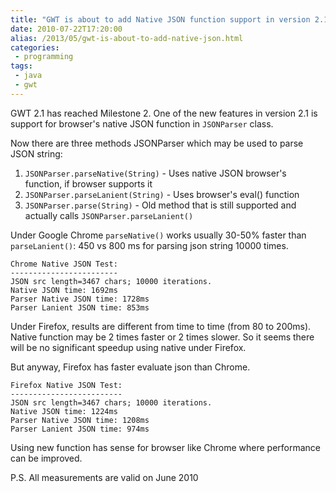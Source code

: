 ```yaml
---
title: "GWT is about to add Native JSON function support in version 2.1"
date: 2010-07-22T17:20:00
alias: /2013/05/gwt-is-about-to-add-native-json.html
categories:
 - programming
tags:
 - java
 - gwt
---
```


GWT 2.1 has reached Milestone 2.
One of the new features in version 2.1 is support for browser's native JSON function in `JSONParser` class.
<!--more-->
Now there are three methods JSONParser which may be used to parse JSON string:

  1. `JSONParser.parseNative(String)` - Uses native JSON browser's function, if browser supports it
  2. `JSONParser.parseLanient(String)` - Uses browser's eval() function
  3. `JSONParser.parse(String)` - Old method that is still supported and actually calls `JSONParser.parseLanient()`

Under Google Chrome `parseNative()` works usually 30-50% faster than `parseLanient()`: 450 vs 800 ms for parsing json string 10000 times.

    Chrome Native JSON Test:
    ------------------------
    JSON src length=3467 chars; 10000 iterations.
    Native JSON time: 1692ms
    Parser Native JSON time: 1728ms
    Parser Lanient JSON time: 853ms

Under Firefox, results are different from time to time (from 80 to 200ms).
Native function may be 2 times faster or 2 times slower.
So it seems there will be no significant speedup using native under Firefox.

But anyway, Firefox has faster evaluate json than Chrome.

    Firefox Native JSON Test:
    -------------------------
    JSON src length=3467 chars; 10000 iterations.
    Native JSON time: 1224ms
    Parser Native JSON time: 1208ms
    Parser Lanient JSON time: 974ms

Using new function has sense for browser like Chrome where performance can be improved.

P.S. All measurements are valid on June 2010
